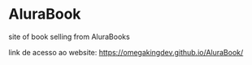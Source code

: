 # AluraBook
site of book selling from AluraBooks


link de acesso ao website: https://omegakingdev.github.io/AluraBook/
